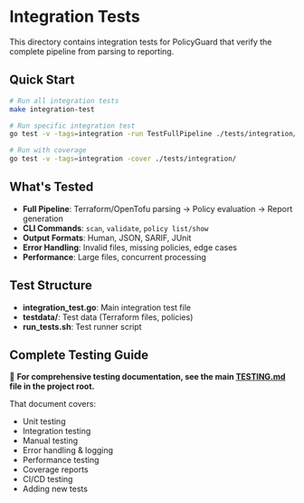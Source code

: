 # Integration Tests

This directory contains integration tests for PolicyGuard that verify the complete pipeline from parsing to reporting.

## Quick Start

```bash
# Run all integration tests
make integration-test

# Run specific integration test
go test -v -tags=integration -run TestFullPipeline ./tests/integration/

# Run with coverage
go test -v -tags=integration -cover ./tests/integration/
```

## What's Tested

- **Full Pipeline**: Terraform/OpenTofu parsing → Policy evaluation → Report generation
- **CLI Commands**: `scan`, `validate`, `policy list/show`
- **Output Formats**: Human, JSON, SARIF, JUnit
- **Error Handling**: Invalid files, missing policies, edge cases
- **Performance**: Large files, concurrent processing

## Test Structure

- **integration_test.go**: Main integration test file
- **testdata/**: Test data (Terraform files, policies)
- **run_tests.sh**: Test runner script

## Complete Testing Guide

📖 **For comprehensive testing documentation, see the main [TESTING.md](../../TESTING.md) file in the project root.**

That document covers:
- Unit testing
- Integration testing  
- Manual testing
- Error handling & logging
- Performance testing
- Coverage reports
- CI/CD testing
- Adding new tests